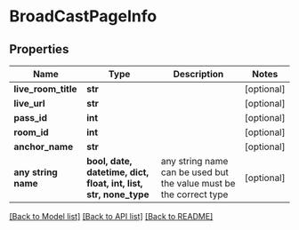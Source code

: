 # BroadCastPageInfo


## Properties
Name | Type | Description | Notes
------------ | ------------- | ------------- | -------------
**live_room_title** | **str** |  | [optional] 
**live_url** | **str** |  | [optional] 
**pass_id** | **int** |  | [optional] 
**room_id** | **int** |  | [optional] 
**anchor_name** | **str** |  | [optional] 
**any string name** | **bool, date, datetime, dict, float, int, list, str, none_type** | any string name can be used but the value must be the correct type | [optional]

[[Back to Model list]](../README.md#documentation-for-models) [[Back to API list]](../README.md#documentation-for-api-endpoints) [[Back to README]](../README.md)


